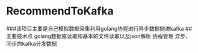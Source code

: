 # RecommendToKafka
###该项目主要是自己模拟数据采集利用golang协程进行异步数据抛进kafka
##主要技术点
    golang数据库读取和基本的文件读取以及json解析
    协程管理
    异步、同步向kafka分发数据